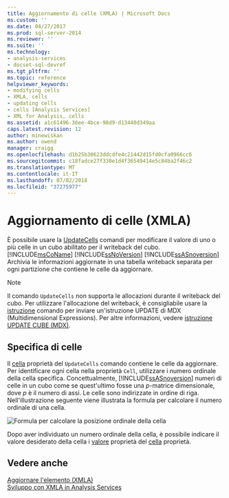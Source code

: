 ```yaml
---
title: Aggiornamento di celle (XMLA) | Microsoft Docs
ms.custom: ''
ms.date: 04/27/2017
ms.prod: sql-server-2014
ms.reviewer: ''
ms.suite: ''
ms.technology:
- analysis-services
- docset-sql-devref
ms.tgt_pltfrm: ''
ms.topic: reference
helpviewer_keywords:
- modifying cells
- XMLA, cells
- updating cells
- cells [Analysis Services]
- XML for Analysis, cells
ms.assetid: a1c61496-36ee-4bce-98d9-d13440d349aa
caps.latest.revision: 12
author: minewiskan
ms.author: owend
manager: craigg
ms.openlocfilehash: d1b25b30623ddcdfe4c21442d15fd0cfa0966cc6
ms.sourcegitcommit: c18fadce27f330e1d4f36549414e5c84ba2f46c2
ms.translationtype: MT
ms.contentlocale: it-IT
ms.lasthandoff: 07/02/2018
ms.locfileid: "37275977"
---
```

# <a name="updating-cells-xmla"></a>Aggiornamento di celle (XMLA)
  È possibile usare la [UpdateCells](../xmla/xml-elements-commands/updatecells-element-xmla.md) comandi per modificare il valore di uno o più celle in un cubo abilitato per il writeback del cubo. [!INCLUDE[msCoName](../../includes/msconame-md.md)] [!INCLUDE[ssNoVersion](../../includes/ssnoversion-md.md)] [!INCLUDE[ssASnoversion](../../includes/ssasnoversion-md.md)] Archivia le informazioni aggiornate in una tabella writeback separata per ogni partizione che contiene le celle da aggiornare.  
  
> [!NOTE]  
>  Il comando `UpdateCells` non supporta le allocazioni durante il writeback del cubo. Per utilizzare l'allocazione del writeback, è consigliabile usare la [istruzione](../xmla/xml-elements-commands/statement-element-xmla.md) comando per inviare un'istruzione UPDATE di MDX (Multidimensional Expressions). Per altre informazioni, vedere [istruzione UPDATE CUBE &#40;MDX&#41;](/sql/mdx/mdx-data-manipulation-update-cube).  
  
## <a name="specifying-cells"></a>Specifica di celle  
 Il [cella](../xmla/xml-elements-properties/cell-element-xmla.md) proprietà del `UpdateCells` comando contiene le celle da aggiornare. Per identificare ogni cella nella proprietà `Cell`, utilizzare i numero ordinale della cella specifica. Concettualmente, [!INCLUDE[ssASnoversion](../../includes/ssasnoversion-md.md)] numeri di celle in un cubo come se quest'ultimo fosse una *p*-matrice dimensionale, dove *p* è il numero di assi. Le celle sono indirizzate in ordine di riga. Nell'illustrazione seguente viene illustrata la formula per calcolare il numero ordinale di una cella.  
  
 ![Formula per calcolare la posizione ordinale della cella](../../../2014/analysis-services/dev-guide/media/cellordinalformula.gif "Formula per calcolare la posizione ordinale della cella")  
  
 Dopo aver individuato un numero ordinale della cella, è possibile indicare il valore desiderato della cella i [valore](../xmla/xml-elements-properties/value-element-xmla.md) proprietà del [cella](../xmla/xml-elements-properties/cell-element-xmla.md) proprietà.  
  
## <a name="see-also"></a>Vedere anche  
 [Aggiornare l'elemento &#40;XMLA&#41;](../xmla/xml-elements-commands/update-element-xmla.md)   
 [Sviluppo con XMLA in Analysis Services](../multidimensional-models-scripting-language-assl-xmla/developing-with-xmla-in-analysis-services.md)  
  
  
